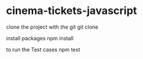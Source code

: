 # cinema-tickets-javascript 

clone the project with the git 
git clone 

install packages
npm install

to run the Test cases
npm test

